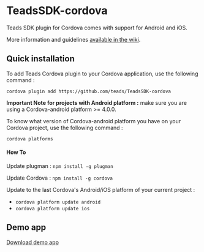 # TeadsSDK-cordova

Teads SDK plugin for Cordova comes with support for Android and iOS.

More information and guidelines <a href="https://github.com/teads/TeadsSDK-cordova/wiki">available in the wiki</a>.

## Quick installation

To add Teads Cordova plugin to your Cordova application, use the following command :

  ``` cordova plugin add https://github.com/teads/TeadsSDK-cordova ```
    

**Important Note for projects with Android platform :** make sure you are using a Cordova-android platform >= 4.0.0.

To know what version of Cordova-android platform you have on your Cordova project, use the following command :

  ``` cordova platforms ``` 

#### How To

Update plugman : ```npm install -g plugman```

Update Cordova :  ```npm install -g cordova```

Update to the last Cordova's Android/iOS platform of your current project : 
  - ```cordova platform update android```
  - ```cordova platform update ios```

## Demo app

[Download demo app](https://github.com/teads/TeadsSDK-cordova/wiki/demo.zip)
